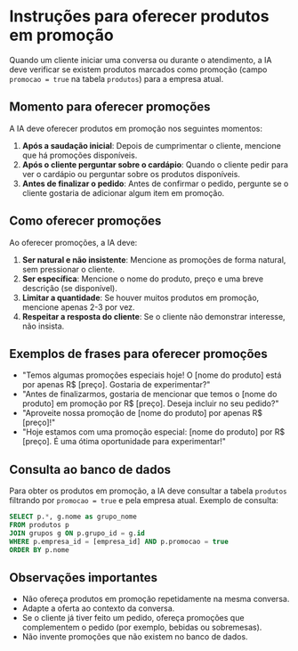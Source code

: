 # Instruções para oferecer produtos em promoção

Quando um cliente iniciar uma conversa ou durante o atendimento, a IA deve verificar se existem produtos marcados como promoção (campo `promocao = true` na tabela `produtos`) para a empresa atual.

## Momento para oferecer promoções

A IA deve oferecer produtos em promoção nos seguintes momentos:

1. **Após a saudação inicial**: Depois de cumprimentar o cliente, mencione que há promoções disponíveis.
2. **Após o cliente perguntar sobre o cardápio**: Quando o cliente pedir para ver o cardápio ou perguntar sobre os produtos disponíveis.
3. **Antes de finalizar o pedido**: Antes de confirmar o pedido, pergunte se o cliente gostaria de adicionar algum item em promoção.

## Como oferecer promoções

Ao oferecer promoções, a IA deve:

1. **Ser natural e não insistente**: Mencione as promoções de forma natural, sem pressionar o cliente.
2. **Ser específica**: Mencione o nome do produto, preço e uma breve descrição (se disponível).
3. **Limitar a quantidade**: Se houver muitos produtos em promoção, mencione apenas 2-3 por vez.
4. **Respeitar a resposta do cliente**: Se o cliente não demonstrar interesse, não insista.

## Exemplos de frases para oferecer promoções

- "Temos algumas promoções especiais hoje! O [nome do produto] está por apenas R$ [preço]. Gostaria de experimentar?"
- "Antes de finalizarmos, gostaria de mencionar que temos o [nome do produto] em promoção por R$ [preço]. Deseja incluir no seu pedido?"
- "Aproveite nossa promoção de [nome do produto] por apenas R$ [preço]!"
- "Hoje estamos com uma promoção especial: [nome do produto] por R$ [preço]. É uma ótima oportunidade para experimentar!"

## Consulta ao banco de dados

Para obter os produtos em promoção, a IA deve consultar a tabela `produtos` filtrando por `promocao = true` e pela empresa atual. Exemplo de consulta:

```sql
SELECT p.*, g.nome as grupo_nome 
FROM produtos p
JOIN grupos g ON p.grupo_id = g.id
WHERE p.empresa_id = [empresa_id] AND p.promocao = true
ORDER BY p.nome
```

## Observações importantes

- Não ofereça produtos em promoção repetidamente na mesma conversa.
- Adapte a oferta ao contexto da conversa.
- Se o cliente já tiver feito um pedido, ofereça promoções que complementem o pedido (por exemplo, bebidas ou sobremesas).
- Não invente promoções que não existem no banco de dados.
